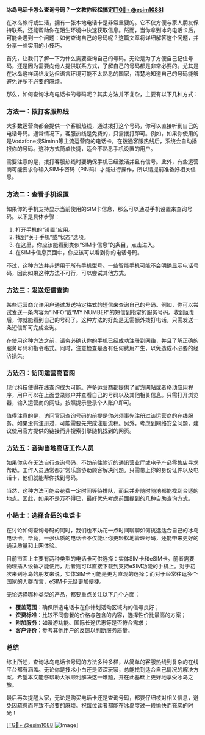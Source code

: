 **冰岛电话卡怎么查询号码？一文教你轻松搞定[[TG💪+ @esim1088](https://t.me/s/esim1088)]**

在冰岛旅行或生活，拥有一张本地电话卡是非常重要的。它不仅方便与家人朋友保持联系，还能帮助你在陌生环境中快速获取信息。然而，当你拿到冰岛电话卡后，可能会遇到一个问题：如何查询自己的号码呢？这篇文章将详细解答这个问题，并分享一些实用的小技巧。

首先，让我们了解一下为什么需要查询自己的号码。无论是为了方便自己记住号码，还是因为需要向他人提供联系方式，了解自己的号码都是非常必要的。尤其是在冰岛这样网络发达但语言环境可能不太熟悉的国家，清楚地知道自己的号码能够避免许多不必要的麻烦。

那么，如何查询冰岛电话卡的号码呢？其实方法并不复杂，主要有以下几种方式：

### 方法一：拨打客服热线

大多数运营商都会提供一个客服热线，通过拨打这个号码，你可以直接听到自己的电话号码。通常情况下，客服热线是免费的，只需拨打即可。例如，如果你使用的是Vodafone或Siminn等主流运营商的电话卡，在拨通客服热线后，系统会自动播报你的号码。这种方式简单快捷，适合不熟悉手机设置的用户。

需要注意的是，拨打客服热线时要确保手机已经激活并且有信号。此外，有些运营商可能要求你输入SIM卡密码（PIN码）才能进行操作，所以请提前准备好相关信息。

### 方法二：查看手机设置

如果你的手机支持显示当前使用的SIM卡信息，那么可以通过手机设置来查询号码。以下是具体步骤：

1. 打开手机的“设置”应用。
2. 找到“关于手机”或“状态”选项。
3. 在这里，你应该能看到类似“SIM卡信息”的条目，点击进入。
4. 在SIM卡信息页面中，你应该可以看到你的电话号码。

不过，这种方法并非适用于所有手机型号。一些智能手机可能不会明确显示电话号码，因此如果这种方法不可行，可以尝试其他方式。

### 方法三：发送短信查询

某些运营商允许用户通过发送特定格式的短信来查询自己的号码。例如，你可以尝试发送一条内容为“INFO”或“MY NUMBER”的短信到指定的服务号码。收到回复后，你就能看到自己的号码了。这种方法的好处是无需额外拨打电话，只需发送一条短信即可完成查询。

在使用这种方法之前，请务必确认你的手机已经成功注册到网络，并且了解正确的服务号码和指令格式。同时，注意检查是否有任何费用产生，以免造成不必要的经济损失。

### 方法四：访问运营商官网

现代科技使得在线查询成为可能。许多运营商都提供了官方网站或者移动应用程序，用户可以在上面登录账户并查看自己的号码以及其他相关信息。只需打开浏览器，输入运营商的网址，按照提示登录个人账户即可。

值得注意的是，访问官网查询号码的前提是你必须事先注册过该运营商的在线服务。如果没有注册过，可能需要先完成注册流程。另外，考虑到网络安全问题，建议使用官方提供的链接而非搜索引擎随机找到的网页。

### 方法五：咨询当地商店工作人员

如果你实在无法自行查询号码，不妨前往附近的通讯营业厅或电子产品零售店寻求帮助。工作人员通常都非常乐意协助顾客解决问题。只需带上你的身份证件以及电话卡，他们就能帮你找到号码。

当然，这种方法可能会花费一定时间等待排队，而且并非随时随地都能找到合适的地点。因此，如果不是万不得已，最好优先考虑前面提到的几种自助查询方式。

### 小贴士：选择合适的电话卡

在讨论如何查询号码的同时，我们也不妨花一点时间聊聊如何挑选适合自己的冰岛电话卡。毕竟，一张优质的电话卡不仅能让你更轻松地管理号码，还能带来更好的通话质量和上网体验。

目前市面上主要有两种类型的电话卡可供选择：实体SIM卡和eSIM卡。前者需要物理插入设备才能使用，后者则可以直接下载到支持eSIM功能的手机上。对于初次来到冰岛的朋友来说，实体SIM卡可能是更为直观的选择；而对于经常往返多个国家的人群而言，eSIM卡无疑更加便捷。

无论选择哪种类型的产品，都要重点关注以下几个方面：
- **覆盖范围**：确保所选电话卡在你计划活动区域内的信号良好；
- **资费标准**：比较不同套餐的价格与包含的内容，选择性价比最高的方案；
- **附加服务**：如漫游功能、国际长途优惠等是否符合需求；
- **客户评价**：参考其他用户的反馈以判断服务质量。

### 总结

综上所述，查询冰岛电话卡号码的方法多种多样，从简单的客服热线到复杂的在线平台都有涵盖。无论你是技术小白还是资深玩家，总能找到适合自己情况的解决方案。希望本文能够帮助大家顺利解决这一难题，并在此基础上更好地享受冰岛之旅。

最后再次提醒大家，无论是购买电话卡还是查询号码，都要仔细核对相关信息，避免因疏忽而导致不必要的麻烦。祝每位读者都能在冰岛度过一段愉快而充实的时光！

[[TG💪+ @esim1088](https://t.me/s/esim1088) ![Image](https://i.postimg.cc/4NQfJmqS/Snipaste-2025-05-13-00-14-12.png)]